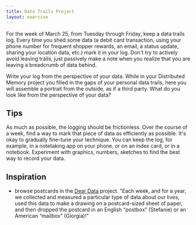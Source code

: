 ```yaml
---
title: Data Trails Project
layout: exercise
---
```


<!--
-->

For the week of March 25, from Tuesday through Friday, keep a data trails log. Every time you shed some data (a debit card transaction, using your phone number for frequent shopper rewards, an email, a status update, sharing your location data, etc.) mark it in your log. Don't try to actively avoid leaving trails, just passively make a note when you realize that you are leaving a breadcrumb of data behind.

Write your log from the perspective of your data. While in your Distributed Memory project you filled in the gaps of your personal data trails, here you will assemble a portrait from the outside, as if a third party. What do you look like from the perspective of your data?

## Tips

As much as possible, the logging should be frictionless. Over the course of a week, find a way to mark that piece of data as efficiently as possible. It's okay to gradually fine-tune your technique. You can keep the log, for example, in a notetaking app on your phone, or on an index card, or in a notebook. Experiment with graphics, numbers, sketches to find the best way to record your data.

## Inspiration

- browse postcards in the [Dear Data](https://www.dear-data.com/theproject) project. "Each week, and for a year, we collected and measured a particular type of data about our lives, used this data to make a drawing on a postcard-sized sheet of paper, and then dropped the postcard in an English “postbox” (Stefanie) or an American “mailbox” (Giorgia)!"
